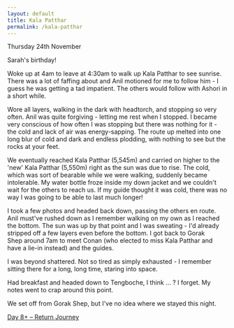 ```yaml
---
layout: default
title: Kala Patthar
permalink: /kala-patthar
---
```


Thursday 24th November

Sarah's birthday!

Woke up at 4am to leave at 4:30am to walk up Kala Patthar to see sunrise. There was a lot of faffing about and Anil motioned for me to follow him - I guess he was getting a tad impatient. The others would follow with Ashori in a short while.

Wore all layers, walking in the dark with headtorch, and stopping so very often. Anil was quite forgiving - letting me rest when I stopped. I became very conscious of how often I was stopping but there was nothing for it - the cold and lack of air was energy-sapping. The route up melted into one long blur of cold and dark and endless plodding, with nothing to see but the rocks at your feet.

We eventually reached Kala Patthar (5,545m) and carried on higher to the 'new' Kala Patthar (5,550m) right as the sun was due to rise. The cold, which was sort of bearable while we were walking, suddenly became intolerable. My water bottle froze inside my down jacket and we couldn't wait for the others to reach us. If my guide thought it was cold, there was no way I was going to be able to last much longer!

I took a few photos and headed back down, passing the others en route. Anil must've rushed down as I remember walking on my own as I reached the bottom. The sun was up by that point and I was sweating - I'd already stripped off a few layers even before the bottom. I got back to Gorak Shep around 7am to meet Conan (who elected to miss Kala Patthar and have a lie-in instead) and the guides.

I was beyond shattered. Not so tired as simply exhausted - I remember sitting there for a long, long time, staring into space.

Had breakfast and headed down to Tengboche, I think ... ? I forget. My notes went to crap around this point.

We set off from Gorak Shep, but I've no idea where we stayed this night.

[Day 8+ – Return Journey](return-journey)
